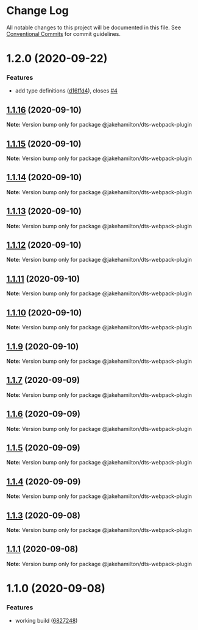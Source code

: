 # Change Log

All notable changes to this project will be documented in this file.
See [Conventional Commits](https://conventionalcommits.org) for commit guidelines.

# 1.2.0 (2020-09-22)


### Features

* add type definitions ([d16ffd4](https://github.com/jakehamilton/packages/commit/d16ffd452889ec3b31f0c69d3f8797a00fd5cde9)), closes [#4](https://github.com/jakehamilton/packages/issues/4)





## [1.1.16](https://github.com/jakehamilton/packages/compare/@jakehamilton/dts-webpack-plugin@1.1.15...@jakehamilton/dts-webpack-plugin@1.1.16) (2020-09-10)

**Note:** Version bump only for package @jakehamilton/dts-webpack-plugin





## [1.1.15](https://github.com/jakehamilton/packages/compare/@jakehamilton/dts-webpack-plugin@1.1.14...@jakehamilton/dts-webpack-plugin@1.1.15) (2020-09-10)

**Note:** Version bump only for package @jakehamilton/dts-webpack-plugin





## [1.1.14](https://github.com/jakehamilton/packages/compare/@jakehamilton/dts-webpack-plugin@1.1.13...@jakehamilton/dts-webpack-plugin@1.1.14) (2020-09-10)

**Note:** Version bump only for package @jakehamilton/dts-webpack-plugin





## [1.1.13](https://github.com/jakehamilton/packages/compare/@jakehamilton/dts-webpack-plugin@1.1.12...@jakehamilton/dts-webpack-plugin@1.1.13) (2020-09-10)

**Note:** Version bump only for package @jakehamilton/dts-webpack-plugin





## [1.1.12](https://github.com/jakehamilton/packages/compare/@jakehamilton/dts-webpack-plugin@1.1.11...@jakehamilton/dts-webpack-plugin@1.1.12) (2020-09-10)

**Note:** Version bump only for package @jakehamilton/dts-webpack-plugin





## [1.1.11](https://github.com/jakehamilton/packages/compare/@jakehamilton/dts-webpack-plugin@1.1.10...@jakehamilton/dts-webpack-plugin@1.1.11) (2020-09-10)

**Note:** Version bump only for package @jakehamilton/dts-webpack-plugin





## [1.1.10](https://github.com/jakehamilton/packages/compare/@jakehamilton/dts-webpack-plugin@1.1.9...@jakehamilton/dts-webpack-plugin@1.1.10) (2020-09-10)

**Note:** Version bump only for package @jakehamilton/dts-webpack-plugin





## [1.1.9](https://github.com/jakehamilton/packages/compare/@jakehamilton/dts-webpack-plugin@1.1.7...@jakehamilton/dts-webpack-plugin@1.1.9) (2020-09-10)

**Note:** Version bump only for package @jakehamilton/dts-webpack-plugin





## [1.1.7](https://github.com/jakehamilton/packages/compare/@jakehamilton/dts-webpack-plugin@1.1.6...@jakehamilton/dts-webpack-plugin@1.1.7) (2020-09-09)

**Note:** Version bump only for package @jakehamilton/dts-webpack-plugin





## [1.1.6](https://github.com/jakehamilton/packages/compare/@jakehamilton/dts-webpack-plugin@1.1.5...@jakehamilton/dts-webpack-plugin@1.1.6) (2020-09-09)

**Note:** Version bump only for package @jakehamilton/dts-webpack-plugin

## [1.1.5](https://github.com/jakehamilton/packages/compare/@jakehamilton/dts-webpack-plugin@1.1.4...@jakehamilton/dts-webpack-plugin@1.1.5) (2020-09-09)

**Note:** Version bump only for package @jakehamilton/dts-webpack-plugin

## [1.1.4](https://github.com/jakehamilton/packages/compare/@jakehamilton/dts-webpack-plugin@1.1.3...@jakehamilton/dts-webpack-plugin@1.1.4) (2020-09-09)

**Note:** Version bump only for package @jakehamilton/dts-webpack-plugin

## [1.1.3](https://github.com/jakehamilton/packages/compare/@jakehamilton/dts-webpack-plugin@1.1.2...@jakehamilton/dts-webpack-plugin@1.1.3) (2020-09-08)

**Note:** Version bump only for package @jakehamilton/dts-webpack-plugin

## [1.1.1](https://github.com/jakehamilton/packages/compare/@jakehamilton/dts-webpack-plugin@1.1.0...@jakehamilton/dts-webpack-plugin@1.1.1) (2020-09-08)

**Note:** Version bump only for package @jakehamilton/dts-webpack-plugin

# 1.1.0 (2020-09-08)

### Features

-   working build ([6827248](https://github.com/jakehamilton/packages/commit/68272481af73afe523fe0dab585619cc3f6bf430))
